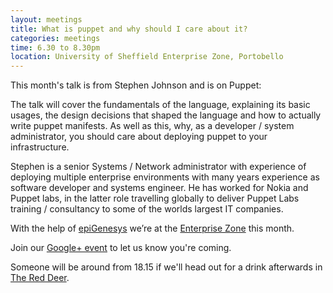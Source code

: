 ```yaml
---
layout: meetings
title: What is puppet and why should I care about it?
categories: meetings
time: 6.30 to 8.30pm
location: University of Sheffield Enterprise Zone, Portobello
---
```


This month's talk is from Stephen Johnson and is on Puppet:

The talk will cover the fundamentals of the language, explaining its
basic usages, the design decisions that shaped the language and how to
actually write puppet manifests. As well as this, why, as a developer /
system administrator, you should care about deploying puppet to your
infrastructure.


Stephen is a senior Systems / Network administrator with experience of deploying
multiple enterprise environments with many years experience as software
developer and systems engineer. He has worked for Nokia and Puppet labs,
in the latter role travelling globally to deliver Puppet Labs training /
consultancy to some of the worlds largest IT companies.

With the help of [epiGenesys](http://www.epigenesys.org.uk/) we’re at the [Enterprise Zone](http://enterprise.shef.ac.uk/about-us) this month.

Join our [Google+
event](https://plus.google.com/events/cfkagqs361pcc4665lqg5omkvk8) to let us know you're coming.

Someone will be around from 18.15 if we'll head out for a drink afterwards in [The Red
Deer](http://www.red-deer-sheffield.co.uk/).
